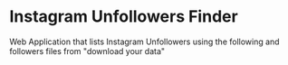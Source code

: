 # Instagram Unfollowers Finder 
Web Application that lists Instagram Unfollowers using the following and followers files from "download your data"

